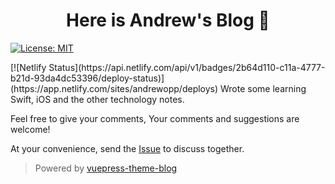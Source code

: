 <h1 align="center">Here is Andrew's Blog 👋</h1>
<p>
  <a href="#" target="_blank">
    <img alt="License: MIT" src="https://img.shields.io/badge/License-MIT-yellow.svg" />
  </a>
</p>
[![Netlify Status](https://api.netlify.com/api/v1/badges/2b64d110-c11a-4777-b21d-93da4dc53396/deploy-status)](https://app.netlify.com/sites/andrewopp/deploys)
Wrote some learning Swift, iOS and the other technology notes.

Feel free to give your comments, Your comments and suggestions are welcome!

At your convenience, send the [Issue](https://github.com/andrewwuuw/Andrew-Blog/issues) to discuss together.

> Powered by [vuepress-theme-blog](https://github.com/vuepressjs/vuepress-theme-blog)
